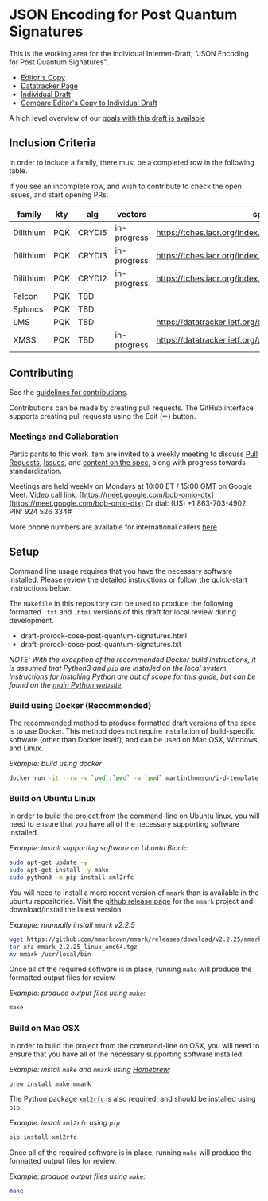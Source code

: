 # JSON Encoding for Post Quantum Signatures

This is the working area for the individual Internet-Draft, "JSON Encoding for Post Quantum Signatures".

* [Editor's Copy](https://mesur-io.github.io/post-quantum-signatures/#go.draft-prorock-cose-post-quantum-signatures.html)
* [Datatracker Page](https://datatracker.ietf.org/doc/draft-prorock-cose-post-quantum-signatures)
* [Individual Draft](https://datatracker.ietf.org/doc/html/draft-prorock-cose-post-quantum-signatures)
* [Compare Editor's Copy to Individual Draft](https://mesur-io.github.io/post-quantum-signatures/#go.draft-post-quantum-signatures.diff)

A high level overview of our [goals with this draft is available](https://docs.google.com/presentation/d/1OZtW5v3lx8VBIFQ8P2A6IBZqJ3SYoxwrMlfqxVzfIBg/)


## Inclusion Criteria

In order to include a family, there must be a completed row in the following table.

If you see an incomplete row, and wish to contribute to check the open issues, and start opening PRs.

| family    | kty | alg    | vectors     | spec                                                    |
|-----------|-----|--------|-------------|---------------------------------------------------------|
| Dilithium | PQK | CRYDI5 | in-progress | https://tches.iacr.org/index.php/TCHES/article/view/839 |
| Dilithium | PQK | CRYDI3 | in-progress | https://tches.iacr.org/index.php/TCHES/article/view/839 |
| Dilithium | PQK | CRYDI2 | in-progress | https://tches.iacr.org/index.php/TCHES/article/view/839 |
| Falcon    | PQK | TBD    |             |                                                         |
| Sphincs   | PQK | TBD    |             |                                                         |
| LMS       | PQK | TBD    |             | https://datatracker.ietf.org/doc/html/rfc8554           |
| XMSS      | PQK | TBD    | in-progress | https://datatracker.ietf.org/doc/html/rfc8391           |

## Contributing

See the
[guidelines for contributions](https://github.com/mesur-io/post-quantum-signatures/blob/main/CONTRIBUTING.md).

Contributions can be made by creating pull requests.
The GitHub interface supports creating pull requests using the Edit (✏) button.

### Meetings and Collaboration

Participants to this work item are invited to a weekly meeting to discuss
[Pull Requests](https://github.com/mesur-io/post-quantum-signatures/pulls?q=is%3Apr+is%3Aopen+sort%3Aupdated-asc),
[Issues](https://github.com/mesur-io/post-quantum-signatures/issues?q=is%3Aissue+is%3Aopen+sort%3Aupdated-asc),
and [content on the spec](https://github.com/mesur-io/post-quantum-signatures/blob/main/draft-prorock-cose-post-quantum-signatures.md),
along with progress towards standardization.

Meetings are held weekly on Mondays at 10:00 ET / 15:00 GMT on Google Meet.
Video call link: [https://meet.google.com/bqb-omio-dtx](https://meet.google.com/bqb-omio-dtx)
Or dial: (US) +1 863-703-4902 PIN: 924 526 334#

More phone numbers are available for international callers [here](https://tel.meet/bqb-omio-dtx?pin=6212109710970)

## Setup

Command line usage requires that you have the necessary software installed. Please review
[the detailed instructions](https://github.com/martinthomson/i-d-template/blob/main/doc/SETUP.md) or follow the quick-start instructions below.

The `Makefile` in this repository can be used to produce the following formatted `.txt` and `.html` versions of this draft for local review during development.

- draft-prorock-cose-post-quantum-signatures.html
- draft-prorock-cose-post-quantum-signatures.txt

_NOTE: With the exception of the recommended Docker build instructions, it is assumed that Python3 and `pip` are installed on the local system. Instructions for installing Python are out of scope for this guide, but can be found on the [main Python website](https://www.python.org/)._

### Build using Docker (Recommended)

The recommended method to produce formatted draft versions of the spec is to use Docker. This method does not require installation of build-specific software (other than Docker itself), and can be used on Mac OSX, Windows, and Linux.

_Example: build using docker_
```bash
docker run -it --rm -v `pwd`:`pwd` -w `pwd` martinthomson/i-d-template make
```

### Build on Ubuntu Linux

In order to build the project from the command-line on Ubuntu linux, you will need to ensure that you have all of the necessary supporting software installed.

_Example: install supporting software on Ubuntu Bionic_
```bash
sudo apt-get update -y
sudo apt-get install -y make
sudo python3 -m pip install xml2rfc
```

You will need to install a more recent version of `mmark` than is available in the ubuntu repositories. Visit the [github release page](https://github.com/mmarkdown/mmark/releases) for the `mmark` project and download/install the latest version.

_Example: manually install `mmark` v2.2.5_
```bash
wget https://github.com/mmarkdown/mmark/releases/download/v2.2.25/mmark_2.2.25_linux_amd64.tgz
tar xfz mmark_2.2.25_linux_amd64.tgz
mv mmark /usr/local/bin
```

Once all of the required software is in place, running `make` will produce the formatted output files for review.

_Example: produce output files using `make`:_
```bash
make
```

### Build on Mac OSX

In order to build the project from the command-line on OSX, you will need to ensure that you have all of the necessary supporting software installed.

_Example: install `make` and `mmark` using [Homebrew](https://brew.sh):_
```bash
brew install make mmark
```

The Python package [`xml2rfc`](https://pypi.org/project/xml2rfc/) is also required, and should be installed using `pip`.

_Example: install `xml2rfc` using `pip`_
```bash
pip install xml2rfc
```

Once all of the required software is in place, running `make` will produce the formatted output files for review.

_Example: produce output files using `make`:_
```bash
make
```
